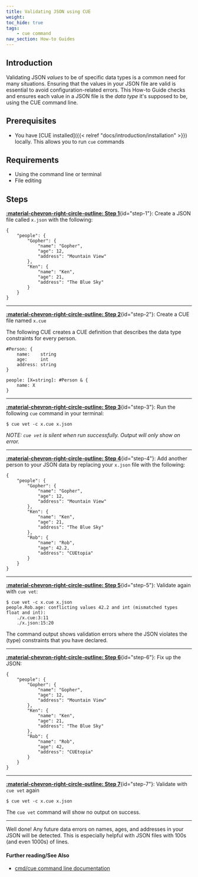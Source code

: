 ```yaml
---
title: Validating JSON using CUE
weight:
toc_hide: true
tags:
    - cue command
nav_section: How-to Guides
---
```


## Introduction

Validating JSON _values_ to be of specific data types is a common need for many
situations. Ensuring that the values in your JSON file are valid is essential
to avoid configuration-related errors. This How-to Guide checks and ensures
each value in a JSON file is the _data type_ it's supposed to be, using the CUE
command line.

<!--more-->

## Prerequisites

-   You have [CUE installed]({{< relref "docs/introduction/installation" >}})
    locally. This allows you to run `cue` commands

## Requirements

-   Using the command line or terminal
-   File editing

## Steps

[**:material-chevron-right-circle-outline: Step 1**](#step-1){id="step-1"}: Create a JSON file called `x.json` with the following:

```` { .json title="x.json" }
{
    "people": {
        "Gopher": {
            "name": "Gopher",
            "age": 12,
            "address": "Mountain View"
        },
        "Ken": {
            "name": "Ken",
            "age": 21,
            "address": "The Blue Sky"
        }
    }
}
````


---



[**:material-chevron-right-circle-outline: Step 2**](#step-2){id="step-2"}: Create a CUE file named `x.cue`

The following CUE creates a CUE definition that describes the data type
constraints for every person.

```` { .cue title="x.cue" }
#Person: {
	name:    string
	age:     int
	address: string
}

people: [X=string]: #Person & {
	name: X
}
````


---


[**:material-chevron-right-circle-outline: Step 3**](#step-3){id="step-3"}: Run the following `cue` command in your terminal:

```` { .text title="TERMINAL" data-copy="cue vet -c x.cue x.json" }
$ cue vet -c x.cue x.json
````

_NOTE: `cue vet` is silent when run successfully. Output will only show on error._

---


[**:material-chevron-right-circle-outline: Step 4**](#step-4){id="step-4"}: Add another person to your JSON data by replacing your `x.json` file with the
following:

```` { .json title="x.json" }
{
    "people": {
        "Gopher": {
            "name": "Gopher",
            "age": 12,
            "address": "Mountain View"
        },
        "Ken": {
            "name": "Ken",
            "age": 21,
            "address": "The Blue Sky"
        },
        "Rob": {
            "name": "Rob",
            "age": 42.2,
            "address": "CUEtopia"
        }
    }
}
````


---


[**:material-chevron-right-circle-outline: Step 5**](#step-5){id="step-5"}: Validate again with `cue vet`:

```` { .text title="TERMINAL" data-copy="cue vet -c x.cue x.json" }
$ cue vet -c x.cue x.json
people.Rob.age: conflicting values 42.2 and int (mismatched types float and int):
    ./x.cue:3:11
    ./x.json:15:20
````

The command output shows validation errors where the JSON violates
the (type) constraints that you have declared.


---


[**:material-chevron-right-circle-outline: Step 6**](#step-6){id="step-6"}: Fix up the JSON:

```` { .json title="x.json" }
{
    "people": {
        "Gopher": {
            "name": "Gopher",
            "age": 12,
            "address": "Mountain View"
        },
        "Ken": {
            "name": "Ken",
            "age": 21,
            "address": "The Blue Sky"
        },
        "Rob": {
            "name": "Rob",
            "age": 42,
            "address": "CUEtopia"
        }
    }
}
````


---


[**:material-chevron-right-circle-outline: Step 7**](#step-7){id="step-7"}: Validate with `cue vet` again

```` { .text title="TERMINAL" data-copy="cue vet -c x.cue x.json" }
$ cue vet -c x.cue x.json
````

The `cue vet` command will show no output on success.


---


Well done! Any future data errors on names, ages, and addresses in your JSON
will be detected. This is especially helpful with JSON files with 100s (and
even 1000s) of lines.

#### Further reading/See Also

-   [cmd/cue command line documentation](https://cue.googlesource.com/cue/+/refs/tags/v0.2.0/doc/cmd/cue.md)
